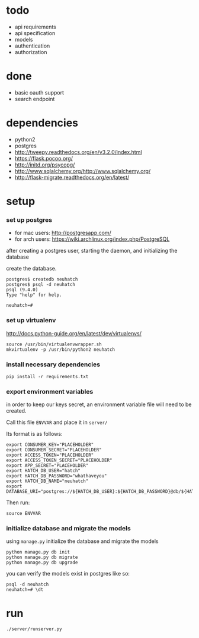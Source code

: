 # todo
- api requirements
- api specification
- models
- authentication
- authorization

# done
- basic oauth support
- search endpoint

# dependencies

- python2
- postgres
- http://tweepy.readthedocs.org/en/v3.2.0/index.html
- https://flask.pocoo.org/
- http://initd.org/psycopg/
- http://www.sqlalchemy.org/http://www.sqlalchemy.org/
- http://flask-migrate.readthedocs.org/en/latest/


# setup

### set up postgres

 - for mac users: http://postgresapp.com/
 - for arch users: https://wiki.archlinux.org/index.php/PostgreSQL

 after creating a postgres user, starting the daemon, and initializing the database

 create the database.
 ```
 postgres$ createdb neuhatch
 postgres$ psql -d neuhatch
 psql (9.4.0)
 Type "help" for help.

 neuhatch=#
 ```

### set up virtualenv

http://docs.python-guide.org/en/latest/dev/virtualenvs/ 

```
source /usr/bin/virtualenvwrapper.sh
mkvirtualenv -p /usr/bin/python2 neuhatch
```

### install necessary dependencies

```
pip install -r requirements.txt
```

### export environment variables

in order to keep our keys secret, an environment variable file will need to be created.

Call this file ```ENVVAR``` and place it in ```server/```

Its format is as follows:

```
export CONSUMER_KEY="PLACEHOLDER"
export CONSUMER_SECRET="PLACEHOLDER"
export ACCESS_TOKEN="PLACEHOLDER"
export ACCESS_TOKEN_SECRET="PLACEHOLDER"
export APP_SECRET="PLACEHOLDER"
export HATCH_DB_USER="hatch"
export HATCH_DB_PASSWORD="whathaveyou"
export HATCH_DB_NAME="neuhatch"
export DATABASE_URI="postgres://${HATCH_DB_USER}:${HATCH_DB_PASSWORD}@db/${HATCH_DB_NAME}"
```

Then run:

```
source ENVVAR
```

###  initialize database and migrate the models

using ```manage.py``` initialize the database and migrate the models

```
python manage.py db init
python manage.py db migrate
python manage.py db upgrade
```

you can verify the models exist in postgres like so:

```
psql -d neuhatch
neuhatch=# \dt
```

# run

```
./server/runserver.py
```



